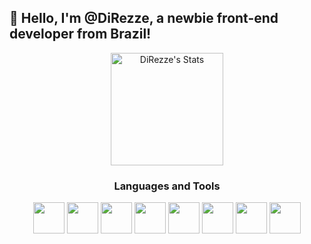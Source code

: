 ## 👋 Hello, I'm @DiRezze, a newbie front-end developer from Brazil!

<div align="center">
  <img height="180em" src="https://github-readme-stats.vercel.app/api?username=DiRezze&theme=nord&show_icons=true&count_private=true&hide_border=true&title_color=1795cc&icon_color=1795cc&text_color=c9d1d9&bg_color=0d1117" alt="DiRezze's Stats" />
 
</div>

<div align="center">
  
### Languages and Tools


<div align="center" style="display:inline_block;">
  <img height="50em" width="50em" src="https://cdn.jsdelivr.net/gh/devicons/devicon@latest/icons/html5/html5-original.svg" />
  <img height="50em" width="50em" src="https://cdn.jsdelivr.net/gh/devicons/devicon@latest/icons/css3/css3-original.svg" />
  <img height="50em" width="50em" src="https://cdn.jsdelivr.net/gh/devicons/devicon@latest/icons/javascript/javascript-original.svg" />
  <img height="50em" width="50em" src="https://cdn.jsdelivr.net/gh/devicons/devicon@latest/icons/java/java-plain-wordmark.svg" />
  <img height="50em" width="50em" src="https://cdn.jsdelivr.net/gh/devicons/devicon@latest/icons/figma/figma-original.svg" />
  <img height="50em" width="50em" src="https://cdn.jsdelivr.net/gh/devicons/devicon@latest/icons/intellij/intellij-original.svg" />
  <img height="50em" width="50em" src="https://cdn.jsdelivr.net/gh/devicons/devicon@latest/icons/androidstudio/androidstudio-original.svg" />
  <img height="50em" width="50em"src="https://cdn.jsdelivr.net/gh/devicons/devicon@latest/icons/vscode/vscode-original.svg" />
</div>

</div>
